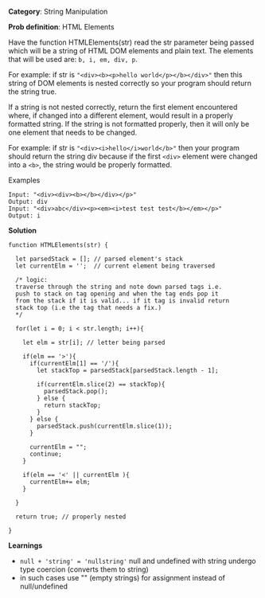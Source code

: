 **Category**: String Manipulation

**Prob definition**: HTML Elements


Have the function HTMLElements(str) read the str parameter being passed which will be a string of HTML DOM elements and plain text. The elements that will be used are: `b, i, em, div, p`. 

For example: if str is `"<div><b><p>hello world</p></b></div>"` then this string of DOM elements is nested correctly so your program should return the string true.

If a string is not nested correctly, return the first element encountered where, if changed into a different element, would result in a properly formatted string. If the string is not formatted properly, then it will only be one element that needs to be changed. 

For example: if str is `"<div><i>hello</i>world</b>"` then your program should return the string div because if the first `<div>` element were changed into a `<b>`, the string would be properly formatted.

Examples
```
Input: "<div><div><b></b></div></p>"
Output: div
Input: "<div>abc</div><p><em><i>test test test</b></em></p>"
Output: i
```

**Solution**

```
function HTMLElements(str) {
  
  let parsedStack = []; // parsed element's stack
  let currentElm = '';  // current element being traversed

  /* logic: 
  traverse through the string and note down parsed tags i.e.
  push to stack on tag opening and when the tag ends pop it 
  from the stack if it is valid... if it tag is invalid return 
  stack top (i.e the tag that needs a fix.)
  */
  
  for(let i = 0; i < str.length; i++){

    let elm = str[i]; // letter being parsed

    if(elm == '>'){
      if(currentElm[1] == '/'){
        let stackTop = parsedStack[parsedStack.length - 1];

        if(currentElm.slice(2) == stackTop){
          parsedStack.pop();
        } else {
          return stackTop;
        }
      } else {
        parsedStack.push(currentElm.slice(1));
      }

      currentElm = "";
      continue;
    }

    if(elm == '<' || currentElm ){
      currentElm+= elm;
    }

  }

  return true; // properly nested

}
```

**Learnings**

- `null + 'string' = 'nullstring'` null and undefined with string undergo type coercion (converts them to string)
- in such cases use "" (empty strings) for assignment instead of null/undefined
 